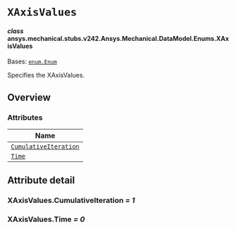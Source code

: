 # `XAxisValues`



#### *class* ansys.mechanical.stubs.v242.Ansys.Mechanical.DataModel.Enums.XAxisValues

Bases: [`enum.Enum`](https://docs.python.org/3/library/enum.html#enum.Enum)

Specifies the XAxisValues.

<!-- !! processed by numpydoc !! -->

<a id="overview"></a>

## Overview

### Attributes

| Name |
| ------------------------------------------------------------- |
| [`CumulativeIteration`](#XAxisValues.CumulativeIteration) |
| [`Time`](#XAxisValues.Time) |

<a id="attribute-detail"></a>

## Attribute detail

<a id="XAxisValues.CumulativeIteration"></a>

### XAxisValues.CumulativeIteration *= 1*

<a id="XAxisValues.Time"></a>

### XAxisValues.Time *= 0*


